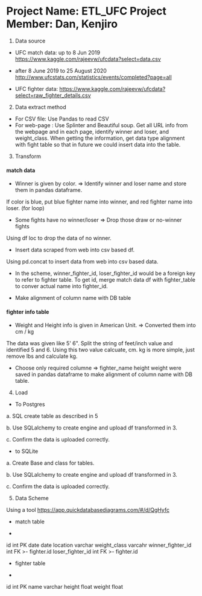 
# Project Name: ETL_UFC Project Member: Dan, Kenjiro

1. Data source

* UFC match data:
up to 8 Jun 2019
https://www.kaggle.com/rajeevw/ufcdata?select=data.csv

* after 8 June 2019 to 25 August 2020
http://www.ufcstats.com/statistics/events/completed?page=all

* UFC fighter data:
https://www.kaggle.com/rajeevw/ufcdata?select=raw_fighter_details.csv

2. Data extract method

* For CSV file: Use Pandas to read CSV
* For web-page : Use Splinter and Beautiful soup. Get all URL info from the webpage and in each page, identify winner and loser, and weight_class. When getting the information, get data type alignment with fight table so that in future we could insert data into the table. 


3. Transform

#### match data
* Winner is given by color. 
=> Identify winner and loser name and store them in pandas dataframe.
 
 If color is blue, put blue fighter name into winner, and red fighter name into loser. (for loop)

* Some fights have no winner/loser 
=> Drop those draw or no-winner fights

Using df loc to drop the data of no winner.

* Insert data scraped from web into csv based df.

Using pd.concat to insert data from web into csv based data. 

* In the scheme, winner_fighter_id, loser_fighter_id would be a foreign key to refer to fighter table. To get id, merge match data df with fighter_table to conver actual name into fighter_id. 

* Make alignment of column name with DB table 





#### fighter info table
* Weight and Height info is given in American Unit.
=> Converted them into cm / kg

The data was given like 5' 6". Split the string of feet/inch value and identified 5 and 6. Using this two value calcuate, cm. kg is more simple, just remove lbs and calculate kg.



* Choose only required columne
=> fighter_name	height	weight were saved in pandas dataframe to make alignment of column name with DB table.


4. Load

* To Postgres

a. SQL create table as described in 5

b. Use SQLalchemy to create engine and upload df transformed in 3.

c. Confirm the data is uploaded correctly.

* to SQLite

a. Create Base and class for tables.

b. Use SQLalchemy to create engine and upload df transformed in 3.

c. Confirm the data is uploaded correctly.


5. Data Scheme

Using a tool https://app.quickdatabasediagrams.com/#/d/QgHyfc

* match table

-
id int PK
date date
location varchar
weight_class varcahr
winner_fighter_id int FK >- fighter.id
loser_fighter_id int FK >- fighter.id



* fighter table
-
id int PK
name varchar
height float
weight float



